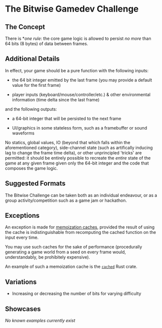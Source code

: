 # The Bitwise Gamedev Challenge

## The Concept

There is **one rule*: the core game logic is allowed to persist *no more* than 64 bits (8 bytes) of data between frames.

## Additional Details

In effect, your game should be a pure function with the following inputs:

- the 64 bit integer emitted by the last frame (you may provide a default value for the first frame)

- player inputs (keyboard/mouse/controller/etc.) & other environmental information (time delta since the last frame)

and the following outputs:

- a 64-bit integer that will be persisted to the next frame

- UI/graphics in some stateless form, such as a framebuffer or sound waveforms

No statics, global values, IO (beyond that which falls within the aforementioned category), side-channel state (such
as artifically inducing lag to change the frame time delta), or other unprincipled 'tricks' are permitted: it should
be entirely possible to recreate the *entire* state of the game at any given frame given only the 64-bit integer and
the code that composes the game logic.

## Suggested Formats

The Bitwise Challenge can be taken both as an individual endeavour, or as a group activity/competition such as a
game jam or hackathon.

## Exceptions

An exception is made for [memoization caches](https://en.wikipedia.org/wiki/Memoization), provided the result of
using the cache is indistinguishable from recomputing the cached function on the input every time.

You may use such caches for the sake of performance (procedurally generating a game world from a seed on every frame
would, understandably, be prohibitely expensive).

An example of such a memoization cache is the [`cached`](https://en.wikipedia.org/wiki/Memoization) Rust crate.

## Variations

- Increasing or decreasing the number of bits for varying difficulty

## Showcases

*No known examples currently exist*
